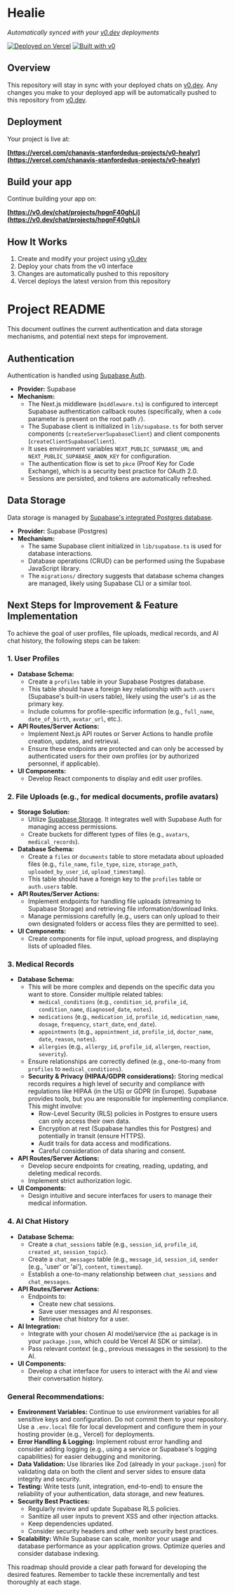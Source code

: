 # Healie

*Automatically synced with your [v0.dev](https://v0.dev) deployments*

[![Deployed on Vercel](https://img.shields.io/badge/Deployed%20on-Vercel-black?style=for-the-badge&logo=vercel)](https://vercel.com/chanavis-stanfordedus-projects/v0-healyr)
[![Built with v0](https://img.shields.io/badge/Built%20with-v0.dev-black?style=for-the-badge)](https://v0.dev/chat/projects/hpgnF40ghLi)

## Overview

This repository will stay in sync with your deployed chats on [v0.dev](https://v0.dev).
Any changes you make to your deployed app will be automatically pushed to this repository from [v0.dev](https://v0.dev).

## Deployment

Your project is live at:

**[https://vercel.com/chanavis-stanfordedus-projects/v0-healyr](https://vercel.com/chanavis-stanfordedus-projects/v0-healyr)**

## Build your app

Continue building your app on:

**[https://v0.dev/chat/projects/hpgnF40ghLi](https://v0.dev/chat/projects/hpgnF40ghLi)**

## How It Works

1. Create and modify your project using [v0.dev](https://v0.dev)
2. Deploy your chats from the v0 interface
3. Changes are automatically pushed to this repository
4. Vercel deploys the latest version from this repository

# Project README

This document outlines the current authentication and data storage mechanisms, and potential next steps for improvement.

## Authentication

Authentication is handled using [Supabase Auth](https://supabase.com/docs/guides/auth).

-   **Provider:** Supabase
-   **Mechanism:**
    -   The Next.js middleware (`middleware.ts`) is configured to intercept Supabase authentication callback routes (specifically, when a `code` parameter is present on the root path `/`).
    -   The Supabase client is initialized in `lib/supabase.ts` for both server components (`createServerSupabaseClient`) and client components (`createClientSupabaseClient`).
    -   It uses environment variables `NEXT_PUBLIC_SUPABASE_URL` and `NEXT_PUBLIC_SUPABASE_ANON_KEY` for configuration.
    -   The authentication flow is set to `pkce` (Proof Key for Code Exchange), which is a security best practice for OAuth 2.0.
    -   Sessions are persisted, and tokens are automatically refreshed.

## Data Storage

Data storage is managed by [Supabase's integrated Postgres database](https://supabase.com/docs/guides/database).

-   **Provider:** Supabase (Postgres)
-   **Mechanism:**
    -   The same Supabase client initialized in `lib/supabase.ts` is used for database interactions.
    -   Database operations (CRUD) can be performed using the Supabase JavaScript library.
    -   The `migrations/` directory suggests that database schema changes are managed, likely using Supabase CLI or a similar tool.

## Next Steps for Improvement & Feature Implementation

To achieve the goal of user profiles, file uploads, medical records, and AI chat history, the following steps can be taken:

### 1. User Profiles

*   **Database Schema:**
    *   Create a `profiles` table in your Supabase Postgres database.
    *   This table should have a foreign key relationship with `auth.users` (Supabase's built-in users table), likely using the user's `id` as the primary key.
    *   Include columns for profile-specific information (e.g., `full_name`, `date_of_birth`, `avatar_url`, etc.).
*   **API Routes/Server Actions:**
    *   Implement Next.js API routes or Server Actions to handle profile creation, updates, and retrieval.
    *   Ensure these endpoints are protected and can only be accessed by authenticated users for their own profiles (or by authorized personnel, if applicable).
*   **UI Components:**
    *   Develop React components to display and edit user profiles.

### 2. File Uploads (e.g., for medical documents, profile avatars)

*   **Storage Solution:**
    *   Utilize [Supabase Storage](https://supabase.com/docs/guides/storage). It integrates well with Supabase Auth for managing access permissions.
    *   Create buckets for different types of files (e.g., `avatars`, `medical_records`).
*   **Database Schema:**
    *   Create a `files` or `documents` table to store metadata about uploaded files (e.g., `file_name`, `file_type`, `size`, `storage_path`, `uploaded_by_user_id`, `upload_timestamp`).
    *   This table should have a foreign key to the `profiles` table or `auth.users` table.
*   **API Routes/Server Actions:**
    *   Implement endpoints for handling file uploads (streaming to Supabase Storage) and retrieving file information/download links.
    *   Manage permissions carefully (e.g., users can only upload to their own designated folders or access files they are permitted to see).
*   **UI Components:**
    *   Create components for file input, upload progress, and displaying lists of uploaded files.

### 3. Medical Records

*   **Database Schema:**
    *   This will be more complex and depends on the specific data you want to store. Consider multiple related tables:
        *   `medical_conditions` (e.g., `condition_id`, `profile_id`, `condition_name`, `diagnosed_date`, `notes`).
        *   `medications` (e.g., `medication_id`, `profile_id`, `medication_name`, `dosage`, `frequency`, `start_date`, `end_date`).
        *   `appointments` (e.g., `appointment_id`, `profile_id`, `doctor_name`, `date`, `reason`, `notes`).
        *   `allergies` (e.g., `allergy_id`, `profile_id`, `allergen`, `reaction`, `severity`).
    *   Ensure relationships are correctly defined (e.g., one-to-many from `profiles` to `medical_conditions`).
    *   **Security & Privacy (HIPAA/GDPR considerations):** Storing medical records requires a high level of security and compliance with regulations like HIPAA (in the US) or GDPR (in Europe). Supabase provides tools, but you are responsible for implementing compliance. This might involve:
        *   Row-Level Security (RLS) policies in Postgres to ensure users can only access their own data.
        *   Encryption at rest (Supabase handles this for Postgres) and potentially in transit (ensure HTTPS).
        *   Audit trails for data access and modifications.
        *   Careful consideration of data sharing and consent.
*   **API Routes/Server Actions:**
    *   Develop secure endpoints for creating, reading, updating, and deleting medical records.
    *   Implement strict authorization logic.
*   **UI Components:**
    *   Design intuitive and secure interfaces for users to manage their medical information.

### 4. AI Chat History

*   **Database Schema:**
    *   Create a `chat_sessions` table (e.g., `session_id`, `profile_id`, `created_at`, `session_topic`).
    *   Create a `chat_messages` table (e.g., `message_id`, `session_id`, `sender` (e.g., 'user' or 'ai'), `content`, `timestamp`).
    *   Establish a one-to-many relationship between `chat_sessions` and `chat_messages`.
*   **API Routes/Server Actions:**
    *   Endpoints to:
        *   Create new chat sessions.
        *   Save user messages and AI responses.
        *   Retrieve chat history for a user.
*   **AI Integration:**
    *   Integrate with your chosen AI model/service (the `ai` package is in your `package.json`, which could be Vercel AI SDK or similar).
    *   Pass relevant context (e.g., previous messages in the session) to the AI.
*   **UI Components:**
    *   Develop a chat interface for users to interact with the AI and view their conversation history.

### General Recommendations:

*   **Environment Variables:** Continue to use environment variables for all sensitive keys and configuration. Do not commit them to your repository. Use a `.env.local` file for local development and configure them in your hosting provider (e.g., Vercel) for deployments.
*   **Error Handling & Logging:** Implement robust error handling and consider adding logging (e.g., using a service or Supabase's logging capabilities) for easier debugging and monitoring.
*   **Data Validation:** Use libraries like Zod (already in your `package.json`) for validating data on both the client and server sides to ensure data integrity and security.
*   **Testing:** Write tests (unit, integration, end-to-end) to ensure the reliability of your authentication, data storage, and new features.
*   **Security Best Practices:**
    *   Regularly review and update Supabase RLS policies.
    *   Sanitize all user inputs to prevent XSS and other injection attacks.
    *   Keep dependencies updated.
    *   Consider security headers and other web security best practices.
*   **Scalability:** While Supabase can scale, monitor your usage and database performance as your application grows. Optimize queries and consider database indexing.

This roadmap should provide a clear path forward for developing the desired features. Remember to tackle these incrementally and test thoroughly at each stage.